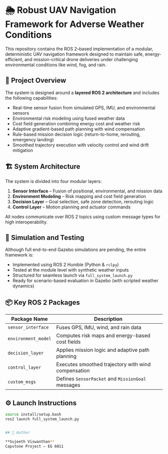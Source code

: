 # 🌦️ Robust UAV Navigation Framework for Adverse Weather Conditions

This repository contains the ROS 2–based implementation of a modular, deterministic UAV navigation framework designed to maintain safe, energy-efficient, and mission-critical drone deliveries under challenging environmental conditions like wind, fog, and rain.

## 📌 Project Overview

The system is designed around a **layered ROS 2 architecture** and includes the following capabilities:
- Real-time sensor fusion from simulated GPS, IMU, and environmental sensors
- Environmental risk modeling using fused weather data
- Cost field generation combining energy cost and weather risk
- Adaptive gradient-based path planning with wind compensation
- Rule-based mission decision logic (return-to-home, rerouting, emergency landing)
- Smoothed trajectory execution with velocity control and wind drift mitigation

## 🏗️ System Architecture

The system is divided into four modular layers:
1. **Sensor Interface** – Fusion of positional, environmental, and mission data
2. **Environment Modeling** – Risk mapping and cost field generation
3. **Decision Layer** – Goal selection, safe zone detection, rerouting logic
4. **Control Layer** – Motion planning and actuator commands

All nodes communicate over ROS 2 topics using custom message types for high interoperability.

## 🧪 Simulation and Testing

Although full end-to-end Gazebo simulations are pending, the entire framework is:
- Implemented using ROS 2 Humble (Python & `rclpy`)
- Tested at the module level with synthetic weather inputs
- Structured for seamless launch via `full_system_launch.py`
- Ready for scenario-based evaluation in Gazebo (with scripted weather dynamics)

## 📦 Key ROS 2 Packages

| Package Name         | Description |
|----------------------|-------------|
| `sensor_interface`   | Fuses GPS, IMU, wind, and rain data |
| `environment_model`  | Computes risk maps and energy-based cost fields |
| `decision_layer`     | Applies mission logic and adaptive path planning |
| `control_layer`      | Executes smoothed trajectory with wind compensation |
| `custom_msgs`        | Defines `SensorPacket` and `MissionGoal` messages |

## ⚙️ Launch Instructions

```bash
source install/setup.bash
ros2 launch full_system_launch.py


## 👤 Author

**Sujeeth Viswanthan**  
Capstone Project – EG 6011

 

